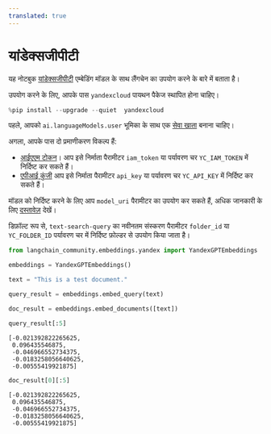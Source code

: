 ```yaml
---
translated: true
---
```


# यांडेक्सजीपीटी

यह नोटबुक [यांडेक्सजीपीटी](https://cloud.yandex.com/en/services/yandexgpt) एम्बेडिंग मॉडल के साथ लैंगचेन का उपयोग करने के बारे में बताता है।

उपयोग करने के लिए, आपके पास `yandexcloud` पायथन पैकेज स्थापित होना चाहिए।

```python
%pip install --upgrade --quiet  yandexcloud
```

पहले, आपको `ai.languageModels.user` भूमिका के साथ एक [सेवा खाता](https://cloud.yandex.com/en/docs/iam/operations/sa/create) बनाना चाहिए।

अगला, आपके पास दो प्रमाणीकरण विकल्प हैं:
- [आईएएम टोकन](https://cloud.yandex.com/en/docs/iam/operations/iam-token/create-for-sa)।
    आप इसे निर्माता पैरामीटर `iam_token` या पर्यावरण चर `YC_IAM_TOKEN` में निर्दिष्ट कर सकते हैं।
- [एपीआई कुंजी](https://cloud.yandex.com/en/docs/iam/operations/api-key/create)
    आप इसे निर्माता पैरामीटर `api_key` या पर्यावरण चर `YC_API_KEY` में निर्दिष्ट कर सकते हैं।

मॉडल को निर्दिष्ट करने के लिए आप `model_uri` पैरामीटर का उपयोग कर सकते हैं, अधिक जानकारी के लिए [दस्तावेज़](https://cloud.yandex.com/en/docs/yandexgpt/concepts/models#yandexgpt-embeddings) देखें।

डिफ़ॉल्ट रूप से, `text-search-query` का नवीनतम संस्करण पैरामीटर `folder_id` या `YC_FOLDER_ID` पर्यावरण चर में निर्दिष्ट फ़ोल्डर से उपयोग किया जाता है।

```python
from langchain_community.embeddings.yandex import YandexGPTEmbeddings
```

```python
embeddings = YandexGPTEmbeddings()
```

```python
text = "This is a test document."
```

```python
query_result = embeddings.embed_query(text)
```

```python
doc_result = embeddings.embed_documents([text])
```

```python
query_result[:5]
```

```output
[-0.021392822265625,
 0.096435546875,
 -0.046966552734375,
 -0.0183258056640625,
 -0.00555419921875]
```

```python
doc_result[0][:5]
```

```output
[-0.021392822265625,
 0.096435546875,
 -0.046966552734375,
 -0.0183258056640625,
 -0.00555419921875]
```
